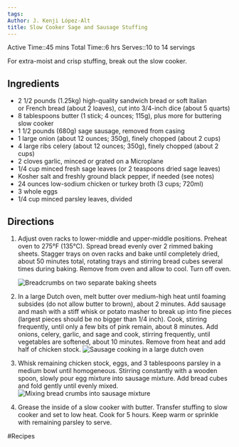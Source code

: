 ```yaml
---
tags: 
Author: J. Kenji López-Alt
title: Slow Cooker Sage and Sausage Stuffing
---
```


Active Time::45 mins
Total Time::6 hrs
Serves::10 to 14 servings

For extra-moist and crisp stuffing, break out the slow cooker.
## Ingredients

- 2 1/2 pounds (1.25kg) high-quality sandwich bread or soft Italian or French bread (about 2 loaves), cut into 3/4-inch dice (about 5 quarts)
- 8 tablespoons butter (1 stick; 4 ounces; 115g), plus more for buttering slow cooker
- 1 1/2 pounds (680g) sage sausage, removed from casing
- 1 large onion (about 12 ounces; 350g), finely chopped (about 2 cups)
- 4 large ribs celery (about 12 ounces; 350g), finely chopped (about 2 cups)
- 2 cloves garlic, minced or grated on a Microplane
- 1/4 cup minced fresh sage leaves (or 2 teaspoons dried sage leaves)
- Kosher salt and freshly ground black pepper, if needed (see notes)
- 24 ounces low-sodium chicken or turkey broth (3 cups; 720ml)
- 3 whole eggs
- 1/4 cup minced parsley leaves, divided


## Directions

1. Adjust oven racks to lower-middle and upper-middle positions. Preheat oven to 275°F (135°C). Spread bread evenly over 2 rimmed baking sheets. Stagger trays on oven racks and bake until completely dried, about 50 minutes total, rotating trays and stirring bread cubes several times during baking. Remove from oven and allow to cool. Turn off oven.
    
    ![Breadcrumbs on two separate baking sheets](https://www.seriouseats.com/thmb/WB24Owmf3ob7OEXqUOIxOSJueXw=/1500x0/filters:no_upscale():max_bytes(150000):strip_icc():format(webp)/20221107-slow-cooker-sage-sausage-stuffing-FredHardy-00-37e99a3922384451b1c443024a7fd4b3.JPG)
2. In a large Dutch oven, melt butter over medium-high heat until foaming subsides (do not allow butter to brown), about 2 minutes. Add sausage and mash with a stiff whisk or potato masher to break up into fine pieces (largest pieces should be no bigger than 1/4 inch). Cook, stirring frequently, until only a few bits of pink remain, about 8 minutes. Add onions, celery, garlic, and sage and cook, stirring frequently, until vegetables are softened, about 10 minutes. Remove from heat and add half of chicken stock.
    ![Sausage cooking in a large dutch oven](https://www.seriouseats.com/thmb/sjByPFE-acHo2i8uFUeDEQXb624=/1500x0/filters:no_upscale():max_bytes(150000):strip_icc():format(webp)/20221107-slow-cooker-sage-sausage-stuffing-FredHardy-01-35d12d557ddc4498a34ae38da8e2e121.JPG)
    
3. Whisk remaining chicken stock, eggs, and 3 tablespoons parsley in a medium bowl until homogeneous. Stirring constantly with a wooden spoon, slowly pour egg mixture into sausage mixture. Add bread cubes and fold gently until evenly mixed.
    ![Mixing bread crumbs into sausage mixture](https://www.seriouseats.com/thmb/e6dSawmrpFpGlX-lR28IwpXqc6g=/1500x0/filters:no_upscale():max_bytes(150000):strip_icc():format(webp)/20221107-slow-cooker-sage-sausage-stuffing-FredHardy-02-85a961ee2a4943e495fa58067fd623dc.JPG)
4. Grease the inside of a slow cooker with butter. Transfer stuffing to slow cooker and set to low heat. Cook for 5 hours. Keep warm or sprinkle with remaining parsley to serve.

#Recipes
